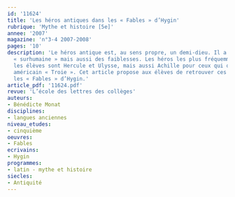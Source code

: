 ```yaml
---
id: '11624'
title: 'Les héros antiques dans les « Fables » d’Hygin'
rubrique: 'Mythe et histoire [5e]'
annee: '2007'
magazine: 'n°3-4 2007-2008'
pages: '10'
description: 'Le héros antique est, au sens propre, un demi-dieu. Il a une force
  « surhumaine » mais aussi des faiblesses. Les héros les plus fréquemment cités par
  les élèves sont Hercule et Ulysse, mais aussi Achille pour ceux qui ont vu le péplum
  américain « Troie ». Cet article propose aux élèves de retrouver ces héros dans
  les « Fables » d’Hygin.'
article_pdf: '11624.pdf'
revue: 'L’école des lettres des collèges'
auteurs:
- Bénédicte Monat
disciplines:
- langues anciennes
niveau_etudes:
- cinquième
oeuvres:
- Fables
ecrivains:
- Hygin
programmes:
- latin - mythe et histoire
siecles:
- Antiquité
---
```

